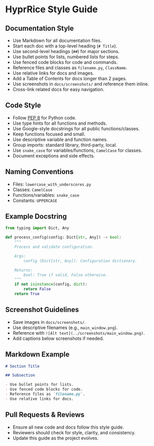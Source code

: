 # HyprRice Style Guide

## Documentation Style

- Use Markdown for all documentation files.
- Start each doc with a top-level heading (`# Title`).
- Use second-level headings (`##`) for major sections.
- Use bullet points for lists, numbered lists for steps.
- Use fenced code blocks for code and commands.
- Reference files and classes as `filename.py`, `ClassName`.
- Use relative links for docs and images.
- Add a Table of Contents for docs longer than 2 pages.
- Use screenshots in `docs/screenshots/` and reference them inline.
- Cross-link related docs for easy navigation.

## Code Style

- Follow [PEP 8](https://peps.python.org/pep-0008/) for Python code.
- Use type hints for all functions and methods.
- Use Google-style docstrings for all public functions/classes.
- Keep functions focused and small.
- Use descriptive variable and function names.
- Group imports: standard library, third-party, local.
- Use `snake_case` for variables/functions, `CamelCase` for classes.
- Document exceptions and side effects.

## Naming Conventions

- Files: `lowercase_with_underscores.py`
- Classes: `CamelCase`
- Functions/variables: `snake_case`
- Constants: `UPPERCASE`

## Example Docstring

```python
from typing import Dict, Any

def process_config(config: Dict[str, Any]) -> bool:
    """
    Process and validate configuration.

    Args:
        config (Dict[str, Any]): Configuration dictionary.

    Returns:
        bool: True if valid, False otherwise.
    """
    if not isinstance(config, dict):
        return False
    return True
```

## Screenshot Guidelines

- Save images in `docs/screenshots/`.
- Use descriptive filenames (e.g., `main_window.png`).
- Reference with `![Alt text](../screenshots/main_window.png)`.
- Add captions below screenshots if needed.

## Markdown Example

````markdown
# Section Title

## Subsection

- Use bullet points for lists.
- Use fenced code blocks for code.
- Reference files as `filename.py`.
- Use relative links for docs.
````

## Pull Requests & Reviews

- Ensure all new code and docs follow this style guide.
- Reviewers should check for style, clarity, and consistency.
- Update this guide as the project evolves. 